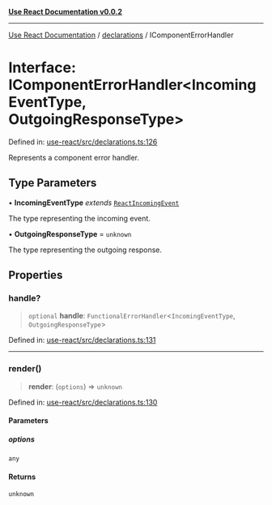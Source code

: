 [**Use React Documentation v0.0.2**](../../README.md)

***

[Use React Documentation](../../modules.md) / [declarations](../README.md) / IComponentErrorHandler

# Interface: IComponentErrorHandler\<IncomingEventType, OutgoingResponseType\>

Defined in: [use-react/src/declarations.ts:126](https://github.com/stonemjs/use-react/blob/48b0fa89405b138aef5b9a5bc1a85e12108c1404/src/declarations.ts#L126)

Represents a component error handler.

## Type Parameters

• **IncomingEventType** *extends* [`ReactIncomingEvent`](../type-aliases/ReactIncomingEvent.md)

The type representing the incoming event.

• **OutgoingResponseType** = `unknown`

The type representing the outgoing response.

## Properties

### handle?

> `optional` **handle**: `FunctionalErrorHandler`\<`IncomingEventType`, `OutgoingResponseType`\>

Defined in: [use-react/src/declarations.ts:131](https://github.com/stonemjs/use-react/blob/48b0fa89405b138aef5b9a5bc1a85e12108c1404/src/declarations.ts#L131)

***

### render()

> **render**: (`options`) => `unknown`

Defined in: [use-react/src/declarations.ts:130](https://github.com/stonemjs/use-react/blob/48b0fa89405b138aef5b9a5bc1a85e12108c1404/src/declarations.ts#L130)

#### Parameters

##### options

`any`

#### Returns

`unknown`
